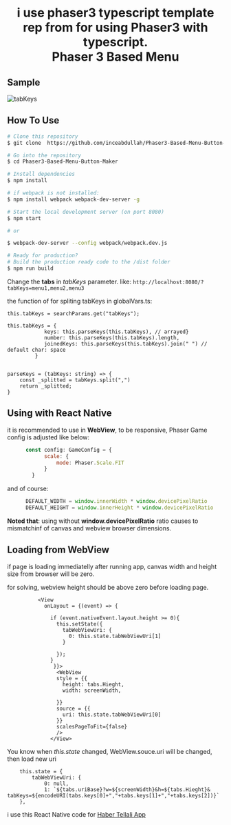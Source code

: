 <h1 align="center">
  <br>
  i use phaser3 typescript template rep from <a href="https://github.com/yandeu/phaser-project-template#readme"></a> for using Phaser3 with typescript.
  <br>
  Phaser 3 Based Menu
  <br>
</h1>

## Sample

![tabKeys](ss/menuler.gif)

## How To Use



```bash
# Clone this repository
$ git clone  https://github.com/inceabdullah/Phaser3-Based-Menu-Button-Maker.git

# Go into the repository
$ cd Phaser3-Based-Menu-Button-Maker

# Install dependencies
$ npm install

# if webpack is not installed:
$ npm install webpack webpack-dev-server -g

# Start the local development server (on port 8080)
$ npm start

# or

$ webpack-dev-server --config webpack/webpack.dev.js

# Ready for production?
# Build the production ready code to the /dist folder
$ npm run build
```

Change the **tabs** in *tabKeys* parameter. like: `http://localhost:8080/?tabKeys=menu1,menu2,menu3`

the function of for spliting tabKeys in globalVars.ts:

    this.tabKeys = searchParams.get("tabKeys");
    
    this.tabKeys = {
                keys: this.parseKeys(this.tabKeys), // arrayed}
                number: this.parseKeys(this.tabKeys).length,
                joinedKeys: this.parseKeys(this.tabKeys).join(" ") // default char: space
             }
    
    
    parseKeys = (tabKeys: string) => {
        const _splitted = tabKeys.split(",")
        return _splitted;
    }

## Using with React Native

it is recommended to use in **WebView**, to be responsive, Phaser Game config is adjusted like below:
```javascript
      const config: GameConfig = {
      		scale: {
        		mode: Phaser.Scale.FIT
    		}
    	}
```

and of course:
```javascript
      DEFAULT_WIDTH = window.innerWidth * window.devicePixelRatio
      DEFAULT_HEIGHT = window.innerHeight * window.devicePixelRatio
```
**Noted that**: using without **window.devicePixelRatio** ratio causes to mismatchinf of canvas and webview browser dimensions.

## Loading from WebView

if page is loading immediatelly after running app, canvas width and height size from browser will be zero.

for solving, webview height should be above zero before loading page.

              <View
                onLayout = {(event) => {
    
                  if (event.nativeEvent.layout.height >= 0){
                    this.setState({
                      tabWebViewUri: {
                        0: this.state.tabWebViewUri[1]
                      }
                    
                    });
                  }
                   }}>
                    <WebView
                    style = {{
                      height: tabs.Hieght,
                      width: screenWidth,
                      
                    }}
                    source = {{
                      uri: this.state.tabWebViewUri[0]
                    }}
                    scalesPageToFit={false}
                    />
                  </View>


You know when *this.state* changed, WebView.souce.uri will be changed, then load new uri

        this.state = { 
    	    tabWebViewUri: {
          		0: null,
          		1: `${tabs.uriBase}?w=${screenWidth}&h=${tabs.Hieght}&												tabKeys=${encodeURI(tabs.keys[0]+","+tabs.keys[1]+","+tabs.keys[2])}`
        },                  

i use this React Native code for [Haber Tellali App](https://github.com/inceabdullah/Haber-Tellali-3th-Wave-News-Service/blob/master/react-native/expo-typescript/App.tsx)        
